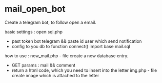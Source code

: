 # mail_open_bot
Create a telegram bot, to follow open a email.

basic settings :
  open sql.php
  - past token bot telegram && paste id user which send notification
  - config to you db to function connect()
  import base mail.sql
  
how to use :
  new_mail.php - file create a new database entry.
  - GET params : mail && comment
  - return a html code, which you need to insert into the letter
  img.php - file create image which is attached to the letter
  
